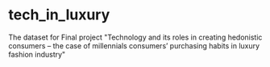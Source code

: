 # tech_in_luxury
The dataset for Final project "Technology and its roles in creating hedonistic consumers – the case of millennials consumers’ purchasing habits in luxury fashion industry"
